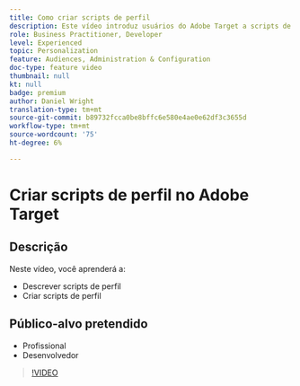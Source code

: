 ```yaml
---
title: Como criar scripts de perfil
description: Este vídeo introduz usuários do Adobe Target a scripts de perfil. Assista a este vídeo se você tiver experiência com o Adobe Target e quiser saber mais sobre as noções básicas de uso de scripts de perfil para executar direcionamento mais especializado ou criar público-alvo.
role: Business Practitioner, Developer
level: Experienced
topic: Personalization
feature: Audiences, Administration & Configuration
doc-type: feature video
thumbnail: null
kt: null
badge: premium
author: Daniel Wright
translation-type: tm+mt
source-git-commit: b89732fcca0be8bffc6e580e4ae0e62df3c3655d
workflow-type: tm+mt
source-wordcount: '75'
ht-degree: 6%

---
```



# Criar scripts de perfil no Adobe Target

## Descrição

Neste vídeo, você aprenderá a:

* Descrever scripts de perfil
* Criar scripts de perfil

## Público-alvo pretendido

* Profissional
* Desenvolvedor

>[!VIDEO](https://video.tv.adobe.com/v/17394/?quality=12)